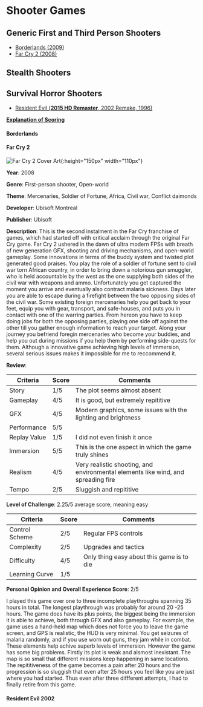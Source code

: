 # Shooter Games

## Generic First and Third Person Shooters
* [Borderlands (2009)](#borderlands)
* [Far Cry 2 (2008)](#far-cry-2)

## Stealth Shooters


## Survival Horror Shooters
* [Resident Evil (**2015 HD Remaster**, 2002 Remake, 1996)](#resident-evil-2002)

[**Explanation of Scoring**](https://aureliussr.github.io/aurelius-reviews/rubric)



#### Borderlands


#### Far Cry 2

![Far Cry 2 Cover Art](https://upload.wikimedia.org/wikipedia/en/9/97/Far_Cry_2_cover_art.jpg "Cover art copyright of Ubisoft. Source Wikipedia. Thumbnail image for commentary as per Fair Use policy"){:height="150px" width="110px"}

**Year**: 2008

**Genre**: First-person shooter, Open-world

**Theme**: Mercenaries, Soldier of Fortune, Africa, Civil war, Conflict daimonds

**Developer**: Ubisoft Montreal

**Publisher**: Ubisoft

**Description**: This is the second instalment in the Far Cry franchise of games, which had started off with critical acclaim through the original Far Cry game. Far Cry 2 ushered in the dawn of ultra modern FPSs with breath of new generation GFX, shooting and driving mechanisms, and open-world gameplay. Some innovations in terms of the buddy system and twisted plot generated good praises. You play the role of a soldier of fortune sent to civil war torn African country, in order to bring down a notorious gun smuggler, who is held accountable by the west as the one supplying both sides of the civil war with weapons and ammo. Unfortunately you get captured the moment you arrive and eventually also contract malaria sickness. Days later you are able to escape during a firefight between the two opposing sides of the civil war. Some existing foreign mercenaries help you get back to your feet, equip you with gear, transport, and safe-houses, and puts you in contact with one of the warring parties. From hereon you have to keep doing jobs for both the opposing parties, playing one side off against the other till you gather enough information to reach your target. Along your journey you befriend foregin mercenaries who become your buddies, and help you out during missions if you help them by performing side-quests for them. Although a innovative game achieving high levels of immersion, several serious issues makes it impossible for me to reccommend it.

**Review**:

| Criteria     | Score | Comments |
|--------------|-------|----------|
| Story        | 1/5     | The plot seems almost absent |
| Gameplay     | 4/5     | It is good, but extremely repititive        |
| GFX          | 4/5     | Modern graphics, some issues with the lighting and brightness        |
| Performance  | 5/5     |          |
| Replay Value | 1/5     | I did not even finish it once         |
| Immersion    | 5/5     | This is the one aspect in which the game truly shines        |
| Realism      | 4/5     | Very realistic shooting, and environmental elements like wind, and spreading fire         |
| Tempo        | 2/5     | Sluggish and repititive        |

**Level of Challenge**: 2.25/5 average score, meaning easy

| Criteria       | Score | Comments |
|----------------|-------|----------|
| Control Scheme | 2/5     | Regular FPS controls    |
| Complexity     | 2/5     | Upgrades and tactics       |
| Difficulty     | 4/5     | Only thing easy  about this game is to die        |
| Learning Curve | 1/5     |         |

**Personal Opinion and Overall Experience Score**: 2/5

I played this game over one to three incomplete playthroughs spanning 35 hours in total. The longest playthrough was probably for around 20 -25 hours. The game does have its plus points, the biggest being the immersion it is able to achieve, both through GFX and also gameplay. For example, the game uses a hand-held map which does not force you to leave the game screen, and GPS is realistic, the HUD is very minimal. You get seizures of malaria randomly, and if you use worn out guns, they jam while in combat. These elements help achive superb levels of immersion. However the game has some big problems. Firstly its plot is weak and alsmost inexistant. The map is so small that different missions keep happening in same locations. The repititiveness of the game becomes a pain after 20 hours and the progression is so sluggish that even after 25 hours you feel like you are just where you had started. Thus even after three diffferent attempts, I had to finally retire from this game.



#### Resident Evil 2002








